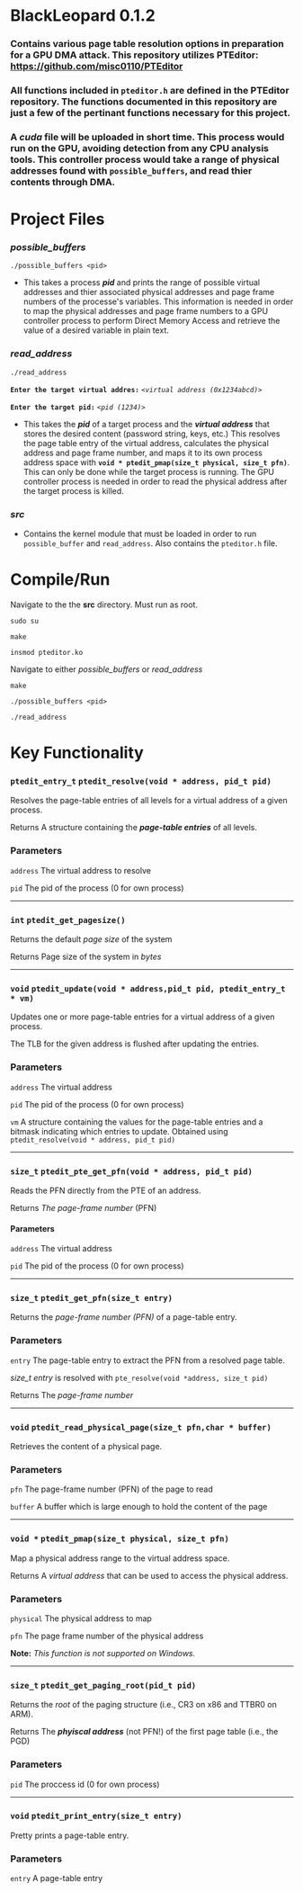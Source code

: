 # **BlackLeopard 0.1.2**
### Contains various page table resolution options in preparation for a GPU DMA attack. This repository utilizes **PTEditor**: https://github.com/misc0110/PTEditor ###

### All functions included in `pteditor.h` are defined in the PTEditor repository. The functions documented in this repository are just a few of the pertinant functions necessary for this project. ###

### A ***cuda*** file will be uploaded in short time. This process would run on the GPU, avoiding detection from any CPU analysis tools. This controller process would take a range of physical addresses found with `possible_buffers`, and read thier contents through DMA. ###

# Project Files

### ***possible_buffers***  

`./possible_buffers <pid>`

- This takes a process ***pid*** and prints the range of possible virtual addresses and thier associated physical addresses
and page frame numbers of the processe's variables. This information is needed in order to map the physical addresses and page frame numbers to a 
GPU controller process to perform Direct Memory Access and retrieve the value of a desired variable in plain text. 

### ***read_address***     

`./read_address` 

**`Enter the target virtual addres:`** *`<virtual address (0x1234abcd)>`*

**`Enter the target pid:`** *`<pid (1234)>`*

- This takes the ***pid*** of a target process and the ***virtual address*** that stores the desired content (password string, keys, etc.)
This resolves the page table entry of the virtual address, calculates the physical address and page frame number, and maps it to its own process 
address space with **`void * ptedit_pmap(size_t physical, size_t pfn)`**. This can only be done while the target process is running. 
The GPU controller process is needed in order to read the physical address after the target process is killed. 

### ***src***

- Contains the kernel module that must be loaded in order to run `possible_buffer` and `read_address`. Also contains the
`pteditor.h` file.

# **Compile/Run**

Navigate to the the **src** directory. Must run as root.

`sudo su`

`make`

`insmod pteditor.ko`

Navigate to either *possible_buffers* or *read_address*

`make`

`./possible_buffers <pid>`

`./read_address`


# **Key Functionality**

### `ptedit_entry_t` `ptedit_resolve(void * address, pid_t pid)`

Resolves the page-table entries of all levels for a virtual address of a given process.

Returns A structure containing the ***page-table entries*** of all levels.

### Parameters

`address` The virtual address to resolve

`pid` The pid of the process (0 for own process)

___


### `int` `ptedit_get_pagesize()` 

Returns the default *page size* of the system

Returns Page size of the system in *bytes*

___



### `void` `ptedit_update(void * address,pid_t pid, ptedit_entry_t * vm)` 

Updates one or more page-table entries for a virtual address of a given process. 

The TLB for the given address is flushed after updating the entries.

### Parameters

`address` The virtual address

`pid` The pid of the process (0 for own process)

`vm` A structure containing the values for the page-table entries and a bitmask indicating which entries to update. Obtained using `ptedit_resolve(void * address, pid_t pid)`


___


###  `size_t` `ptedit_pte_get_pfn(void * address, pid_t pid)` 

Reads the PFN directly from the PTE of an address.

Returns *The page-frame number* (PFN)

#### Parameters

`address` The virtual address

`pid` The pid of the process (0 for own process)


___


### `size_t` `ptedit_get_pfn(size_t entry)` 

Returns the *page-frame number (PFN)* of a page-table entry.

### Parameters

`entry` The page-table entry to extract the PFN from a resolved page table. 

*size_t entry* is resolved with `pte_resolve(void *address, size_t pid)`

Returns The *page-frame number*
___

### `void` `ptedit_read_physical_page(size_t pfn,char * buffer)` 

Retrieves the content of a physical page.

### Parameters

`pfn` The page-frame number (PFN) of the page to read

`buffer` A buffer which is large enough to hold the content of the page

___

### `void *` `ptedit_pmap(size_t physical, size_t pfn)`

Map a physical address range to the virtual address space.

Returns A *virtual address* that can be used to access the physical address.

### Parameters

`physical` The physical address to map

`pfn` The page frame number of the physical address

**Note:** *This function is not supported on Windows.*

___

### `size_t` `ptedit_get_paging_root(pid_t pid)`

Returns the *root* of the paging structure (i.e., CR3 on x86 and TTBR0 on ARM).

Returns The ***phyiscal address*** (not PFN!) of the first page table (i.e., the PGD)

### Parameters

`pid` The proccess id (0 for own process)

___

### `void` `ptedit_print_entry(size_t entry)`

Pretty prints a page-table entry.

### Parameters

`entry` A page-table entry
